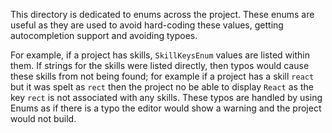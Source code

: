 This directory is dedicated to enums across the project. These enums are useful as they are used to avoid hard-coding these values, getting autocompletion support and avoiding typoes. 

For example, if a project has skills, `SkillKeysEnum` values are listed within them. If strings for the skills were listed directly, then typos would cause these skills from not being found; for example if a project has a skill `react` but it was spelt as `rect` then the project no be able to display `React` as the key `rect` is not associated with any skills. These typos are handled by using Enums as if there is a typo the editor would show a warning and the project would not build. 
